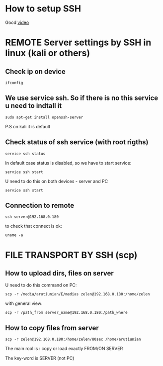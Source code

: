 # How to setup SSH

Good [video](https://youtu.be/JdpcvDCxGfQ?si=5X-3RHpQaM9bOXsT)

# REMOTE Server settings by SSH in linux (kali or others)

## Check ip on device

```
ifconfig
```

## We use service ssh. So if there is no this service u need to indtall it

```
sudo apt-get install openssh-server
```

P.S on kali it is default

## Check status of ssh service (with root rigths)

```
service ssh status
```
In default case status is disabled, so we have to start service:

```
service ssh start
```

U need to do this on both devices - server and PC

```
service ssh start
```


## Connection to remote

```
ssh server@192.168.0.180
```
to check that connect is ok:
```
uname -a
```

# FILE TRANSPORT BY SSH (scp)

## How to upload dirs, files on server

U need to do this command on PC:

```
scp -r /media/arutiunian/E/medias zelen@192.168.0.180:/home/zelen
```
with general view:
```
scp -r /path_from server_name@192.168.0.180:/path_where
```

## How to copy files from server

```
scp -r zelen@192.168.0.180:/home/zelen/80sec /home/arutiunian
```

The main rool is : copy or load exactly FROM/ON SERVER

The key-word is SERVER (not PC)

